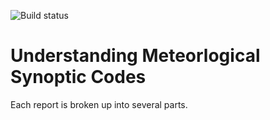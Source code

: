 ![Build status](https://travis-ci.com/theteapot/metservice-api.svg?branch=master)

# Understanding Meteorlogical Synoptic Codes

Each report is broken up into several parts.
